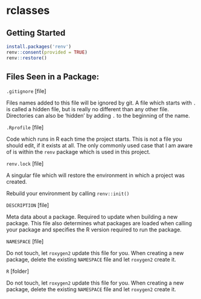 
<!-- README.md is generated from README.Rmd. Please edit that file -->

# rclasses

## Getting Started

``` r
install.packages('renv')
renv::consent(provided = TRUE)
renv::restore() 
```

## Files Seen in a Package:

`.gitignore` \[file\]

Files names added to this file will be ignored by git. A file which
starts with `.` is called a hidden file, but is really no different than
any other file. Directories can also be ‘hidden’ by adding `.` to the
beginning of the name.

`.Rprofile` \[file\]

Code which runs in R each time the project starts. This is not a file
you should edit, if it exists at all. The only commonly used case that I
am aware of is within the `renv` package which is used in this project.

`renv.lock` \[file\]

A singular file which will restore the environment in which a project
was created.

Rebuild your environment by calling `renv::init()`

`DESCRIPTION` \[file\]

Meta data about a package. Required to update when building a new
package. This file also determines what packages are loaded when calling
your package and specifies the R version required to run the package.

`NAMESPACE` \[file\]

Do not touch, let `roxygen2` update this file for you. When creating a
new package, delete the existing `NAMESPACE` file and let `roxygen2`
create it.

`R` \[folder\]

Do not touch, let `roxygen2` update this file for you. When creating a
new package, delete the existing `NAMESPACE` file and let `roxygen2`
create it.
